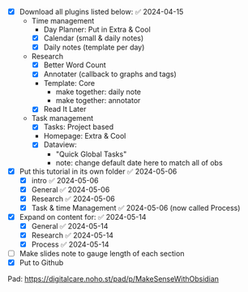 - [x] Download all plugins listed below: ✅ 2024-04-15
	- Time management
		-  Day Planner: Put in Extra & Cool
		- [x] Calendar (small & daily notes)
		- [x] Daily notes (template per day)
	- Research
		- [x] Better Word Count
		- [x] Annotater (callback to graphs and tags)
		- Template: Core
			- make together: daily note
			- make together: annotator
		- [x] Read It Later
	- Task management
		- [x] Tasks: Project based
		- Homepage:  Extra & Cool
		- [x] Dataview: 
			- "Quick Global Tasks"
			- note: change default date here to match all of obs
- [x] Put this tutorial in its own folder ✅ 2024-05-06
	- [x] intro ✅ 2024-05-06
	- [x] General ✅ 2024-05-06
	- [x] Research ✅ 2024-05-06
	- [x] Task & time Management ✅ 2024-05-06 (now called Process)
- [x] Expand on content for: ✅ 2024-05-14
	- [x] General ✅ 2024-05-14
	- [x] Research ✅ 2024-05-14
	- [x] Process ✅ 2024-05-14
- [ ] Make slides note to gauge length of each section
- [x] Put to Github

Pad: https://digitalcare.noho.st/pad/p/MakeSenseWithObsidian